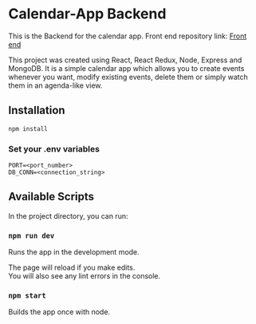 # Calendar-App Backend

This is the Backend for the calendar app. Front end repository link: [Front end](https://github.com/rb59/calendar-app)

This project was created using React, React Redux, Node, Express and MongoDB. It is a simple calendar app which allows you to create events whenever you want, modify existing events, delete them or simply watch them in an agenda-like view.

## Installation

`npm install`

### Set your .env variables

`PORT=<port_number>`\
`DB_CONN=<connection_string>`

## Available Scripts

In the project directory, you can run:

### `npm run dev`

Runs the app in the development mode.

The page will reload if you make edits.\
You will also see any lint errors in the console.

### `npm start`

Builds the app once with node.
